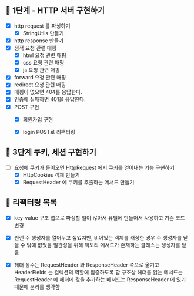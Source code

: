 ## 🚀 1단계 - HTTP 서버 구현하기
- [x] http request 를 파싱하기
  - [x] StringUtils 만들기
- [x] http response 만들기
- [x] 정적 요청 관련 매핑
  - [x] html 요청 관련 매핑
  - [x] css 요청 관련 매핑
  - [x] js 요청 관련 매핑
- [x] forward 요청 관련 매핑
- [x] redirect 요청 관련 매핑
- [x] 매핑이 없으면 404를 응답한다.
- [x] 인증에 실패하면 401을 응답한다.
- [x] POST 구현
  - [x] 회원가입 구현
  - [x] login POST로 리팩터링
  

## 🍪 3단계 쿠키, 세션 구현하기
- [ ] 요청에 쿠키가 들어오면 HttpRequest 에서 쿠키를 얻어내는 기능 구현하기
  - [x] HttpCookies 객체 만들기
  - [x] RequestHeader 에 쿠키를 추출하는 메서드 만들기
  
## 🔨 리팩터링 목록
- [x] key-value 구조 맵으로 파싱할 일이 많아서 유틸에 만들어서 사용하고 기존 코드 변경
- [x] 원랜 주 생성자를 열어두고 싶었지만, 비어있는 객체를 캐싱한 경우 주 생성자를 닫을 수 밖에 없었음 
  일관성을 위해 팩토리 메서드가 존재하는 클래스는 생성자를 닫음
- [x] 헤더 상수는 RequestHeader 와 ResponseHeader 쪽으로 옮기고 HeaderFields 는 컬렉션의 역할에 집중하도록 함
      구조상 헤더를 읽는 메서드는 RequestHeader 에 헤더에 값을 추가하는 메서드는 ResponseHeader 에 있기 때문에 분리를 생각함

